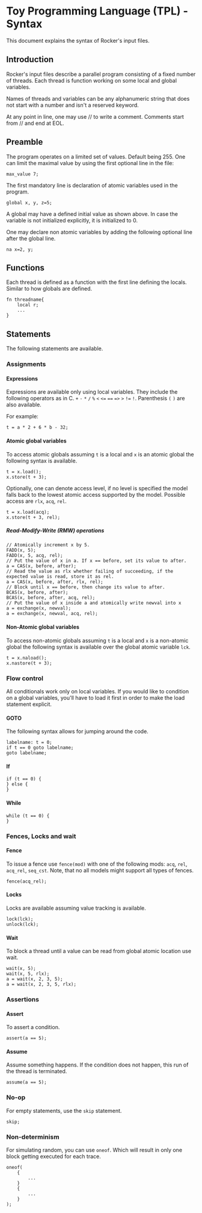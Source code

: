 # Toy Programming Language (TPL) - Syntax
This document explains the syntax of Rocker's input files.

## Introduction
Rocker's input files describe a parallel program consisting of a fixed number of threads.
Each thread is function working on some local and global variables.

Names of threads and variables can be any alphanumeric string that does not start with a number and isn't a reserved keyword.

At any point in line, one may use // to write a comment.
Comments start from // and end at EOL.

## Preamble
The program operates on a limited set of values. Default being 255. One can limit the maximal value by using the first optional line in the file:

```
max_value 7;
```

The first mandatory line is declaration of atomic variables used in the program.

```
global x, y, z=5;
```

A global may have a defined initial value as shown above. In case the variable is not initialized explicitly, it is initialized to 0.

One may declare non atomic variables by adding the following optional line after the global line.

```
na x=2, y;
```


## Functions
Each thread is defined as a function with the first line defining the locals. Similar to how globals are defined.
```
fn threadname{
	local r;
	...
}
```


## Statements
The following statements are available.
### Assignments
#### Expressions
Expressions are available only using local variables. They include the following operators as in C. `+` `-` `*` `/` `%` `<` `<=` `==` `=>` `>` `!=` `!`. Parenthesis `(` `)` are also available.

For example:
```
t = a * 2 + 6 * b - 32;
```

#### Atomic global variables
To access atomic globals assuming `t` is a local and `x` is an atomic global the following syntax is available.
```
t = x.load();
x.store(t + 3);
```

Optionally, one can denote access level, if no level is specified the model falls back to the lowest atomic access supported by the model.
Possible access are `rlx`, `acq`, `rel`.
```
t = x.load(acq);
x.store(t + 3, rel);
```
##### Read-Modify-Write (RMW) operations
```
// Atomically increment x by 5.
FADD(x, 5); 
FADD(x, 5, acq, rel); 
// Put the value of x in a. If x == before, set its value to after.
a = CAS(x, before, after); 
// Read the value as rlx whether failing of succeeding, if the expected value is read, store it as rel.
a = CAS(x, before, after, rlx, rel);
// Block until x == before, then change its value to after.
BCAS(x, before, after); 
BCAS(x, before, after, acq, rel); 
// Put the value of x inside a and atomically write newval into x
a = exchange(x, newval); 
a = exchange(x, newval, acq, rel); 
```
#### Non-Atomic global variables
To access non-atomic globals assuming `t` is a local and `x` is a non-atomic global the following syntax is available over the global atomic variable `lck`.
```
t = x.naload();
x.nastore(t + 3);
```
### Flow control
All conditionals work only on local variables. If you would like to condition on a global variables, you'll have to load it first in order to make the load statement explicit.
#### GOTO
The following syntax allows for jumping around the code.
```
labelname: t = 0;
if t == 0 goto labelname;
goto labelname;
```
#### If
```
if (t == 0) {
} else {
}
```
#### While
```
while (t == 0) {
}
```
### Fences, Locks and wait
#### Fence
To issue a fence use `fence(mod)` with one of the following mods: `acq`, `rel`, `acq_rel`, `seq_cst`.
Note, that no all models might support all types of fences.
```
fence(acq_rel);
```
#### Locks
Locks are available assuming value tracking is available.
```
lock(lck);
unlock(lck);
```

#### Wait
To block a thread until a value can be read from global atomic location use wait.
```
wait(x, 5);
wait(x, 5, rlx);
a = wait(x, 2, 3, 5);
a = wait(x, 2, 3, 5, rlx);
```

### Assertions
#### Assert
To assert a condition.
```
assert(a == 5);
```
#### Assume
Assume something happens. If the condition does not happen, this run of the thread is terminated.
```
assume(a == 5);
```
### No-op
For empty statements, use the `skip` statement.
```
skip;
```
### Non-determinism
For simulating random, you can use `oneof`. Which will result in only one block getting executed for each trace.
```
oneof(
	{
		...
	}
	{
		...
	}
);
```

